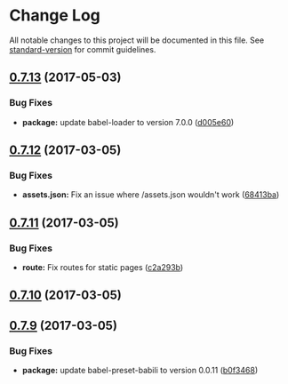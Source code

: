 # Change Log

All notable changes to this project will be documented in this file. See [standard-version](https://github.com/conventional-changelog/standard-version) for commit guidelines.

<a name="0.7.13"></a>
## [0.7.13](https://github.com/kaelig/moniteur/compare/v0.7.12...v0.7.13) (2017-05-03)


### Bug Fixes

* **package:** update babel-loader to version 7.0.0 ([d005e60](https://github.com/kaelig/moniteur/commit/d005e60))



<a name="0.7.12"></a>
## [0.7.12](https://github.com/kaelig/moniteur/compare/v0.7.11...v0.7.12) (2017-03-05)


### Bug Fixes

* **assets.json:** Fix an issue where /assets.json wouldn't work ([68413ba](https://github.com/kaelig/moniteur/commit/68413ba))



<a name="0.7.11"></a>
## [0.7.11](https://github.com/kaelig/moniteur/compare/v0.7.10...v0.7.11) (2017-03-05)


### Bug Fixes

* **route:** Fix routes for static pages ([c2a293b](https://github.com/kaelig/moniteur/commit/c2a293b))



<a name="0.7.10"></a>
## [0.7.10](https://github.com/kaelig/moniteur/compare/v0.7.9...v0.7.10) (2017-03-05)



<a name="0.7.9"></a>
## [0.7.9](https://github.com/kaelig/moniteur/compare/v0.7.8...v0.7.9) (2017-03-05)


### Bug Fixes

* **package:** update babel-preset-babili to version 0.0.11 ([b0f3468](https://github.com/kaelig/moniteur/commit/b0f3468))
